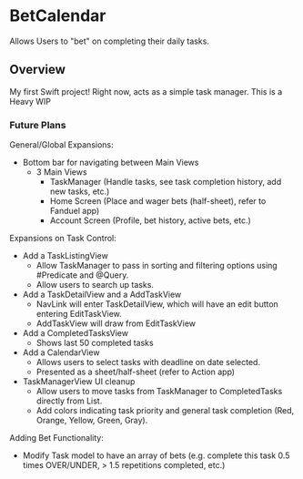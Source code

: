 # BetCalendar

Allows Users to "bet" on completing their daily tasks.

## Overview

My first Swift project! Right now, acts as a simple task manager. This is a Heavy WIP

### Future Plans

General/Global Expansions:
- Bottom bar for navigating between Main Views
    - 3 Main Views
        - TaskManager (Handle tasks, see task completion history, add new tasks, etc.)
        - Home Screen (Place and wager bets (half-sheet), refer to Fanduel app)
        - Account Screen (Profile, bet history, active bets, etc.)

Expansions on Task Control:
- Add a TaskListingView
    - Allow TaskManager to pass in sorting and filtering options using #Predicate and @Query.
    - Allow users to search up tasks.
- Add a TaskDetailView and a AddTaskView
    - NavLink will enter TaskDetailView, which will have an edit button entering EditTaskView.
    - AddTaskView will draw from EditTaskView 
- Add a CompletedTasksView
    - Shows last 50 completed tasks
- Add a CalendarView
    - Allows users to select tasks with deadline on date selected.
    - Presented as a sheet/half-sheet (refer to Action app)
- TaskManagerView UI cleanup
    - Allow users to move tasks from TaskManager to CompletedTasks directly from List.
    - Add colors indicating task priority and general task completion (Red, Orange, Yellow, Green, Gray).

Adding Bet Functionality:
- Modify Task model to have an array of bets (e.g. complete this task 0.5 times OVER/UNDER, > 1.5 repetitions completed, etc.)
